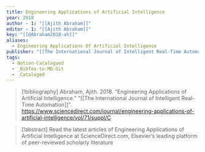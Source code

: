 ```yaml
---
title: Engineering Applications of Artificial Intelligence
year: 2018
author - 1: "[[Ajith Abraham]]"
editor - 1: "[[Ajith Abraham]]"
key: "[[@Abraham2018-ah]]"
aliases:
  - Engineering Applications Of Artificial Intelligence
publisher: "[[The International Journal of Intelligent Real-Time Automation]]"
tags:
  - Notion-Catalogued
  - _BibTex-to-MD-Git
  - _Cataloged
---
```


> [!bibliography]
> Abraham, Ajith. 2018. “Engineering Applications of Artificial Intelligence.” "[[The International Journal of Intelligent Real-Time Automation]]". https://www.sciencedirect.com/journal/engineering-applications-of-artificial-intelligence/vol/71/suppl/C

> [!abstract]
> Read the latest articles of Engineering Applications of Artificial Intelligence at ScienceDirect.com, Elsevier’s leading platform of peer-reviewed scholarly literature